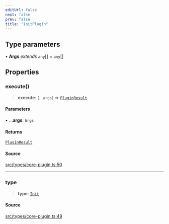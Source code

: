 ```yaml
---
editUrl: false
next: false
prev: false
title: "InitPlugin"
---
```


## Type parameters

• **Args** *extends* `any`[] = `any`[]

## Properties

### execute()

> **execute**: (...`args`) => [`PluginResult`](/v4/api/type-aliases/pluginresult/)

#### Parameters

• ...**args**: `Args`

#### Returns

[`PluginResult`](/v4/api/type-aliases/pluginresult/)

#### Source

[src/types/core-plugin.ts:50](https://github.com/sern-handler/handler/blob/2120b18c4e53e298bc3568422781c1bda05a7177/src/types/core-plugin.ts#L50)

***

### type

> **type**: [`Init`](/v4/api/enumerations/plugintype/#init)

#### Source

[src/types/core-plugin.ts:49](https://github.com/sern-handler/handler/blob/2120b18c4e53e298bc3568422781c1bda05a7177/src/types/core-plugin.ts#L49)
